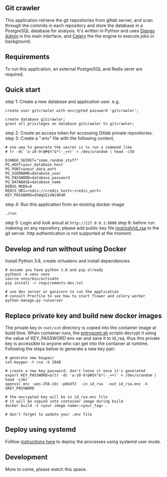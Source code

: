 ## Git crawler

This application retrieve the git repositories from gitlab server, and scan through the commits in each repository and store the database in a PostgreSQL database for analysis.
It's written in Python and uses [Django Admin](https://docs.djangoproject.com/en/3.1/ref/contrib/admin/) is the main interface, and [Celery](https://docs.celeryproject.org/en/stable/getting-started/introduction.html) the the engine to execute jobs in background.

## Requirements
To run this application, an external PostgreSQL and Redis serer are required.

## Quick start
step 1: Create a new database and application user. e.g.
```
create user gitcrawler with encrypted password 'gitcrawler';

create database gitcrawler;
grant all privileges on database gitcrawler to gitcrawler;
```
step 2: Create an access token for accessing Gitlab private repositories.
step 3: Create a ".env" file with the following content,
```
# one way to generate the secret is to run a command like
# tr -dc 'a-z0-9!@#$%^&*(-_=+)' < /dev/urandom | head -c50

DJANGO_SECRET="some_random_stuff"
PG_HOST=your_database_host
PG_PORT=yoour_data_port
PG_USERNAME=database_user
PG_PASSWORD=database_password
PG_DATABASE=database_name
DEBUG_MODE=0
REDIS_URI=redis://<redis_host>:<redis_port>
KEY_PASSWORD=dtWqGZiVWi964R
```
step 4: Run this application from an existing docker image
```
./run
```        
step 5: Login and look aroud at ```http://127.0.0.1:8000```
step 6: before run indexing on any repository, please add public key file [root/ssh/id_rsa](root/ssh/id_rsa.pub) to the git server. http authentication is not supported at the moment.         

## Develop and run without using Docker
Install Python 3.8, create virtualenv and install dependencies
```
# assume you have python 3.8 and pip already
python3 -m venv venv
source venv/bin/activate
pip install -r requirements-dev.txt

# use dev server or gunicorn to run the application
# consult Procfile to see how to start flower and celery worker
python manage.py runserver
```

## Replace private key and build new docker images
The private key in ```root/ssh``` directory is copied into the container image at build time. When container runs, the [entrypoint.sh](entrypoint.sh) scripts decrypt it using the value of KEY_PASSWORD env var and save it to id_rsa, thus this private key is accessible to anyone who can get into the container at runtime. 
Following the steps below to generate a new key pair:
```
# generate new keypair
ssh-keygen -t rsa -b 2048

# create a new key password, don't loose it once it's generated
export KEY_PASSWORD=$(tr -dc 'a-z0-9!@#$%^&*(-_=+)' < /dev/urandom | head -c16)
openssl enc -aes-256-cbc -pbkdf2  -in id_rsa  -out id_rsa.enc -k $KEY_PASSWORD

# the encrypted key will be in id_rsa.enc file
# it will be copied into container image during build
docker build -t <your image name>:<your_tag> .

# don't forget to update your .env file 

```

## Deploy using systemd
Folllow [instructions here](deploy/systemd/README.md) to deploy the processes using systemd user mode.

## Development
More to come, please watch this space. 


